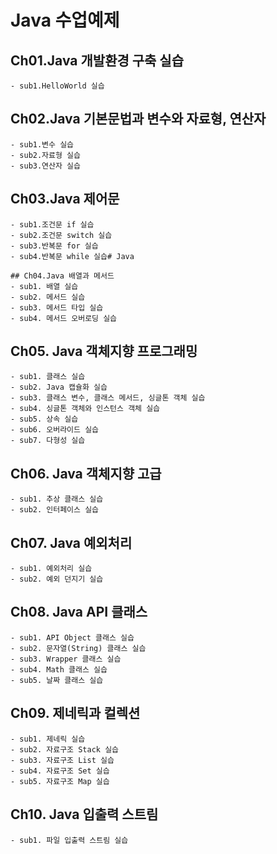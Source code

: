 # Java 수업예제

## Ch01.Java 개발환경 구축 실습
	- sub1.HelloWorld 실습
	
## Ch02.Java 기본문법과 변수와 자료형, 연산자
	- sub1.변수 실습
	- sub2.자료형 실습
	- sub3.연산자 실습
	
## Ch03.Java 제어문
	- sub1.조건문 if 실습
	- sub2.조건문 switch 실습
	- sub3.반복문 for 실습
	- sub4.반복문 while 실습# Java

	## Ch04.Java 배열과 메서드
	- sub1. 배열 실습
	- sub2. 메서드 실습
	- sub3. 메서드 타입 실습
	- sub4. 메서드 오버로딩 실습
	
## Ch05. Java 객체지향 프로그래밍
	- sub1. 클래스 실습
	- sub2. Java 캡슐화 실습
	- sub3. 클래스 변수, 클래스 메서드, 싱글톤 객체 실습
	- sub4.	싱글톤 객체와 인스턴스 객체 실습
	- sub5.	상속 실습
	- sub6. 오버라이드 실습
	- sub7.	다형성 실습

## Ch06. Java 객체지향 고급
	- sub1.	추상 클래스 실습
	- sub2. 인터페이스 실습
	
## Ch07. Java 예외처리
	- sub1.	예외처리 실습
	- sub2.	예외 던지기 실습
	
## Ch08. Java API 클래스
	- sub1. API Object 클래스 실습
	- sub2. 문자열(String) 클래스 실습
	- sub3.	Wrapper 클래스 실습
	- sub4.	Math 클래스 실습
	- sub5.	날짜 클래스 실습

## Ch09. 제네릭과 컬렉션
	- sub1. 제네릭 실습
	- sub2.	자료구조 Stack 실습
	- sub3.	자료구조 List 실습
	- sub4.	자료구조 Set 실습
	- sub5.	자료구조 Map 실습

## Ch10. Java 입출력 스트림
	- sub1. 파일 입출력 스트림 실습

